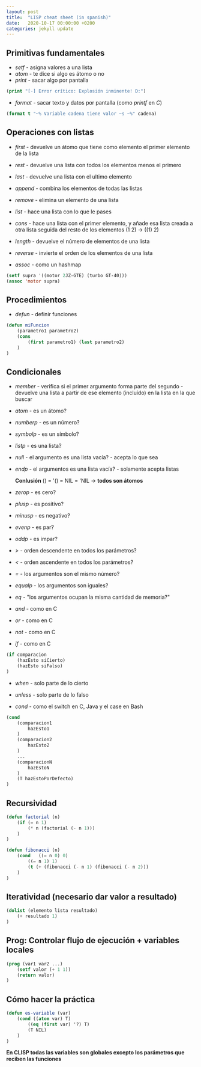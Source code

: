```yaml
---
layout: post
title:  "LISP cheat sheet (in spanish)"
date:   2020-10-17 00:00:00 +0200
categories: jekyll update
---
```

## Primitivas fundamentales
* *setf* - asigna valores a una lista
* *atom* - te dice si algo es átomo o no
* *print* - sacar algo por pantalla

```lisp
(print "[-] Error crítico: Explosión inminente! D:")
```

* *format* - sacar texto y datos por pantalla (como *printf* en *C*)

```lisp
(format t "~% Variable cadena tiene valor ~s ~%" cadena)
```

## Operaciones con listas
* *first* - devuelve un átomo que tiene como elemento el primer elemento de la lista
* *rest* - devuelve una lista con todos los elementos menos el primero
* *last* - devuelve una lista con el ultimo elemento

* *append* - combina los elementos de todas las listas
* *remove* - elimina un elemento de una lista
* *list* - hace una lista con lo que le pases
* *cons* - hace una lista con el primer elemento, y añade esa lista creada a otra lista seguida del resto de los elementos (1 2) -> ((1) 2)

* *length* - devuelve el número de elementos de una lista
* *reverse* - invierte el orden de los elementos de una lista

* *assoc* - como un hashmap

```lisp
(setf supra '((motor 2JZ-GTE) (turbo GT-40)))
(assoc 'motor supra)
```

## Procedimientos
* *defun* - definir funciones

``` lisp
(defun miFuncion
	(parametro1 parametro2)
	(cons
		(first parametro1) (last parametro2)
	)
)
```
## Condicionales
* *member* - verifica si el primer argumento forma parte del segundo - devuelve una lista a partir de ese elemento (incluído) en la lista en la que buscar
* *atom* - es un átomo?
* *numberp* - es un número?
* *symbolp* - es un símbolo?
* *listp* - es una lista?
* *null* - el argumento es una lista vacía? - acepta lo que sea
* *endp* - el argumentos es una lista vacía? - solamente acepta listas

	**Conlusión**
	() = '() = NIL = 'NIL -> **todos son átomos**

* *zerop* - es cero?
* *plusp* - es positivo?
* *minusp* - es negativo?
* *evenp* - es par?
* *oddp* - es impar?
* *\>* - orden descendente en todos los parámetros?
* *\<* - orden ascendente en todos los parámetros?

* *=* - los argumentos son el mismo número?
* *equalp* - los argumentos son iguales?
* *eq* - "los argumentos ocupan la misma cantidad de memoria?"

* *and* - como en C
* *or* - como en C
* *not* - como en C

* *if* - como en C

``` lisp
(if comparacion
	(hazEsto siCierto)
	(hazEsto siFalso)
)
```
* *when* - solo parte de lo cierto
* *unless* - solo parte de lo falso

* *cond* - como el switch en C, Java y el case en Bash

``` lisp
(cond
	(comparacion1
		hazEsto1
	)
	(comparacion2
		hazEsto2
	)
	...
	(comparacionN
		hazEstoN
	)
	(T hazEstoPorDefecto)
)
```

## Recursividad
``` lisp
(defun factorial (n)
	(if (= n 1)
		(* n (factorial (- n 1)))
	)
)
```

``` lisp
(defun fibonacci (n)
	(cond	((= n 0) 0)
		((= n 1) 1)
		(t (+ (fibonacci (- n 1) (fibonacci (- n 2)))
	)
)
```

## Iteratividad (necesario dar valor a resultado)
``` lisp
(dolist (elemento lista resultado)
	(+ resultado 1)
)
```

## Prog: Controlar flujo de ejecución + variables locales
``` lisp
(prog (var1 var2 ...)
	(setf valor (+ 1 1))
	(return valor)
)
```

## Cómo hacer la práctica
``` lisp
(defun es-variable (var)
	(cond ((atom var) T)
		((eq (first var) '?) T)
		(T NIL)
	)
)
```

**En CLISP todas las variables son globales excepto los parámetros que reciben las funciones**
